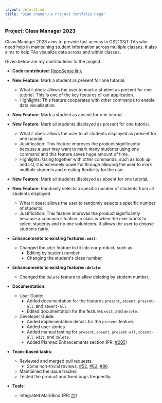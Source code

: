 ```yaml
---
layout: default.md
title: "Qian Changru's Project Portfolio Page"
---
```


### Project: Class Manager 2023

Class Manager 2023 aims to provide fast access to CS2103/T TAs who need help in maintaining student information across multiple classes. It also aims to help TAs visualize data across and within classes.

Given below are my contributions to the project.

* **Code contributed**: [RepoSense link](https://nus-cs2103-ay2324s1.github.io/tp-dashboard/?search=changruhenryqian&breakdown=true)

* **New Feature**: Mark a student as present for one tutorial.
  * What it does: allows the user to mark a student as present for one tutorial. This is one of the key features of our application.
  * Highlights: This feature cooperates with other commands to enable data visualization.

* **New Feature**: Mark a student as absent for one tutorial.

* **New Feature**: Mark all students displayed as present for one tutorial.
  * What it does: allows the user to all students displayed as present for one tutorial.
  * Justification: This feature improves the product significantly because a user may want to mark many students using one command and this feature saves huge amount of time.
  * Highlights: Using together with other commands, such as look up and list, it is extremely powerful through allowing the user to mark multiple students and creating flexibility for the user.

* **New Feature**: Mark all students displayed as absent for one tutorial.

* **New Feature**: Randomly selects a specific number of students from all students displayed.
  * What it does: allows the user to randomly selects a specific number of students.
  * Justification:  This feature improves the product significantly because a common situation in class is when the user wants to select students and no one volunteers. It allows the user to choose students fairly.

* **Enhancements to existing features: `edit`**:
  * Changed the `edit` feature to fit into our product, such as 
    * Editing by student number
    * Changing the student's class number

* **Enhancements to existing features: `delete`**:
  * Changed the `delete` feature to allow deleting by student number.

* **Documentation**:
  * User Guide:
    * Added documentation for the features `present`, `absent`, `present-all`, and `absent-all`.
    * Edited documentation for the features `edit`, and `delete`.
  * Developer Guide:
    * Added implementation details for the `present` feature.
    * Added user stories.
    * Added manual testing for `present`, `absent`, `present-all`, `absent-all`, `edit`, and `delete`.
    * Added Planned Enhancements section.(PR: [#205](https://github.com/AY2324S1-CS2103T-T11-1/tp/pull/205))

* **Team-based tasks**:
  * Reviewed and merged pull requests.
    * Some non-trivial reviews: [#52](https://github.com/AY2324S1-CS2103T-T11-1/tp/pull/52), [#82](https://github.com/AY2324S1-CS2103T-T11-1/tp/pull/82), [#86](https://github.com/AY2324S1-CS2103T-T11-1/tp/pull/86)
  * Maintained the issue tracker.
  * Tested the product and fixed bugs frequently.

* **Tools**:
  * Integrated MarkBind.(PR: [#1](https://github.com/AY2324S1-CS2103T-T11-1/tp/pull/1))
